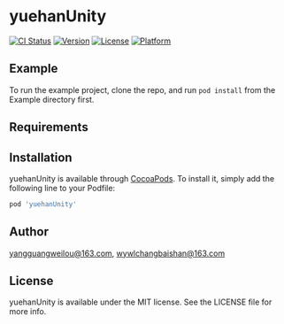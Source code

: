 # yuehanUnity

[![CI Status](https://img.shields.io/travis/yangguangweilou@163.com/yuehanUnity.svg?style=flat)](https://travis-ci.org/yangguangweilou@163.com/yuehanUnity)
[![Version](https://img.shields.io/cocoapods/v/yuehanUnity.svg?style=flat)](https://cocoapods.org/pods/yuehanUnity)
[![License](https://img.shields.io/cocoapods/l/yuehanUnity.svg?style=flat)](https://cocoapods.org/pods/yuehanUnity)
[![Platform](https://img.shields.io/cocoapods/p/yuehanUnity.svg?style=flat)](https://cocoapods.org/pods/yuehanUnity)

## Example

To run the example project, clone the repo, and run `pod install` from the Example directory first.

## Requirements

## Installation

yuehanUnity is available through [CocoaPods](https://cocoapods.org). To install
it, simply add the following line to your Podfile:

```ruby
pod 'yuehanUnity'
```

## Author

yangguangweilou@163.com, wywlchangbaishan@163.com

## License

yuehanUnity is available under the MIT license. See the LICENSE file for more info.
